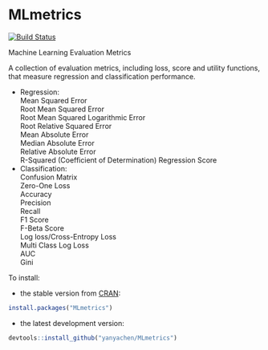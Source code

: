 # MLmetrics

[![Build Status](https://travis-ci.org/yanyachen/MLmetrics.svg)](https://travis-ci.org/yanyachen/MLmetrics)

Machine Learning Evaluation Metrics  

A collection of evaluation metrics, including loss, score and utility functions, that measure regression and classification performance.  
 
* Regression:  
Mean Squared Error  
Root Mean Squared Error  
Root Mean Squared Logarithmic Error  
Root Relative Squared Error  
Mean Absolute Error  
Median Absolute Error  
Relative Absolute Error  
R-Squared (Coefficient of Determination) Regression Score  
* Classification:  
Confusion Matrix  
Zero-One Loss  
Accuracy  
Precision  
Recall  
F1 Score  
F-Beta Score  
Log loss/Cross-Entropy Loss  
Multi Class Log Loss  
AUC  
Gini  

To install:  
* the stable version from [CRAN](http://cran.r-project.org/web/packages/MLmetrics/index.html):  
```r
install.packages("MLmetrics")
```

* the latest development version:  
```r
devtools::install_github("yanyachen/MLmetrics")
```
